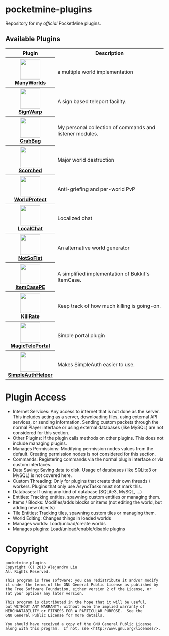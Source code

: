 pocketmine-plugins
==================

Repository for my *official* PocketMine plugins.

## Available Plugins

<table>
<tr><th>Plugin</th><th>Description</th></tr>
<!---------------------------------------------------------------------->
<tr>
  <th>
    <a href="http://forums.pocketmine.net/plugins/manyworlds.1042/">
      <img src="https://raw.githubusercontent.com/alejandroliu/pocketmine-plugins/master/Media/ManyWorlds-icon.png" style="width:64px;height:64px" width="64" height="64"/>
      <br/>
      ManyWorlds
    </a>
  </th>
  <td>
    a multiple world implementation
  </td>
</tr>
<!---------------------------------------------------------------------->
<tr>
  <th>
    <a href="http://forums.pocketmine.net/plugins/signwarp.1043/">
      <img src="https://raw.githubusercontent.com/alejandroliu/pocketmine-plugins/master/Media/SignWarp-icon.png" style="width:64px;height:64px" width="64" height="64"/>
      <br/>
      SignWarp
    </a>
  </th>
  <td>
    A sign based teleport facility.
  </td>
</tr>
<!---------------------------------------------------------------------->

<tr>
  <th>
    <a href="http://forums.pocketmine.net/plugins/grabbag.1060/">
      <img src="https://raw.githubusercontent.com/alejandroliu/pocketmine-plugins/master/Media/GrabBag-icon.png" style="width:64px;height:64px" width="64" height="64"/>
      <br/>
      GrabBag
    </a>
  </th>
  <td>
    My personal collection of commands and listener modules.
  </td>
</tr>
<!---------------------------------------------------------------------->
<tr>
  <th>
    <a href="http://forums.pocketmine.net/plugins/scorched.1062/">
      <img src="https://raw.githubusercontent.com/alejandroliu/pocketmine-plugins/master/Media/Scorched-icon.jpg" style="width:64px;height:64px" width="64" height="64"/>
      <br/>
      Scorched
    </a>
  </th>
  <td>
    Major world destruction
  </td>
</tr>
<!---------------------------------------------------------------------->
<tr>
  <th>
    <a href="http://forums.pocketmine.net/plugins/worldprotect.1079/">
      <img src="https://raw.githubusercontent.com/alejandroliu/pocketmine-plugins/master/Media/WorldProtect-icon.png" style="width:64px;height:64px" width="64" height="64"/>
      <br/>
      WorldProtect
    </a>
  </th>
  <td>
    Anti-griefing and per-world PvP
  </td>
</tr>
<!---------------------------------------------------------------------->
<tr>
  <th>
    <a href="http://forums.pocketmine.net/plugins/localchat.1083/">
      <img src="https://raw.githubusercontent.com/alejandroliu/pocketmine-plugins/master/Media/localchat-icon.jpg" style="width:64px;height:64px" width="64" height="64"/>
      <br/>
      LocalChat
    </a>
  </th>
  <td>
    Localized chat
  </td>
</tr>
<!---------------------------------------------------------------------->
<tr>
  <th>
    <a href="http://forums.pocketmine.net/plugins/notsoflat.385/">
      <img src="https://raw.githubusercontent.com/alejandroliu/pocketmine-plugins/master/Media/Notsoflat-icon.png" style="width:64px;height:64px" width="64" height="64"/>
      <br/>
      NotSoFlat
    </a>
  </th>
  <td>
    An alternative world generator
  </td>
</tr>
<!---------------------------------------------------------------------->
<tr>
  <th>
    <a href="http://forums.pocketmine.net/plugins/itemcase.1138/">
      <img src="https://raw.githubusercontent.com/alejandroliu/pocketmine-plugins/master/Media/ItemCase-icon.png" style="width:64px;height:64px" width="64" height="64"/>
      <br/>
      ItemCasePE
    </a>
  </th>
  <td>
    A simplified implementation of Bukkit's ItemCase.
  </td>
</tr>
<!---------------------------------------------------------------------->
<tr>
  <th>
    <a href="http://forums.pocketmine.net/plugins/killrate.1137/">
      <img src="https://raw.githubusercontent.com/alejandroliu/pocketmine-plugins/master/Media/killrate.png" style="width:64px;height:64px" width="64" height="64"/>
      <br/>
      KillRate
    </a>
  </th>
  <td>
    Keep track of how much killing is going-on.
  </td>
</tr>
<!---------------------------------------------------------------------->
<tr>
  <th>
    <a href="http://forums.pocketmine.net/plugins/magicteleportal.1146/">
      <img src="https://raw.githubusercontent.com/alejandroliu/pocketmine-plugins/master/Media/portal-icon.jpg" style="width:64px;height:64px" width="64" height="64"/>
      <br/>
      MagicTelePortal
    </a>
  </th>
  <td>
    Simple portal plugin
  </td>
</tr>
<!---------------------------------------------------------------------->
<tr>
  <th>
    <a href="http://forums.pocketmine.net/plugins/simpleauthhelper.1112/">
      <img src="https://raw.githubusercontent.com/alejandroliu/pocketmine-plugins/master/Media/helper-icon.png" style="width:64px;height:64px" width="64" height="64"/>
      <br/>
      SimpleAuthHelper
    </a>
  </th>
  <td>
    Makes SimpleAuth easier to use.
  </td>
</tr>
<!---------------------------------------------------------------------->
</table>


# Plugin Access

* Internet Services: Any access to internet that is not done as the
  server. This includes acting as a server, downloading files, using
  external API services, or sending information. Sending custom
  packets through the normal Player interface or using external
  databases (like MySQL) are not considered for this section.
* Other Plugins: If the plugin calls methods on other plugins. This
  does not include managing plugins.
* Manages Permissions: Modifying permission nodes values from the
  default. Creating permission nodes is not considered for this
  section.
* Commands: Registering commands via the normal plugin interface or
  via custom interfaces.
* Data Saving: Saving data to disk. Usage of databases (like SQLite3
  or MySQL) is not covered here.
* Custom Threading: Only for plugins that create their own threads /
  workers. Plugins that only use AsyncTasks must not mark this.
* Databases: If using any kind of database (SQLite3, MySQL, ...)
* Entities: Tracking entities, spawning custom entities or managing
  them.
* Items / Blocks: Modifies/adds blocks or items (not editing the
  world, but adding new objects)
* Tile Entities: Tracking tiles, spawning custom tiles or managing
  them.
* World Editing: Changes things in loaded worlds
* Manages worlds: Load/unload/create worlds
* Manages plugins: Load/unload/enable/disable plugins


Copyright
=========

    pocketmine-plugins
    Copyright (C) 2013 Alejandro Liu
    All Rights Reserved.

    This program is free software: you can redistribute it and/or modify
    it under the terms of the GNU General Public License as published by
    the Free Software Foundation, either version 2 of the License, or
    (at your option) any later version.

    This program is distributed in the hope that it will be useful,
    but WITHOUT ANY WARRANTY; without even the implied warranty of
    MERCHANTABILITY or FITNESS FOR A PARTICULAR PURPOSE.  See the
    GNU General Public License for more details.

    You should have received a copy of the GNU General Public License
    along with this program.  If not, see <http://www.gnu.org/licenses/>.

